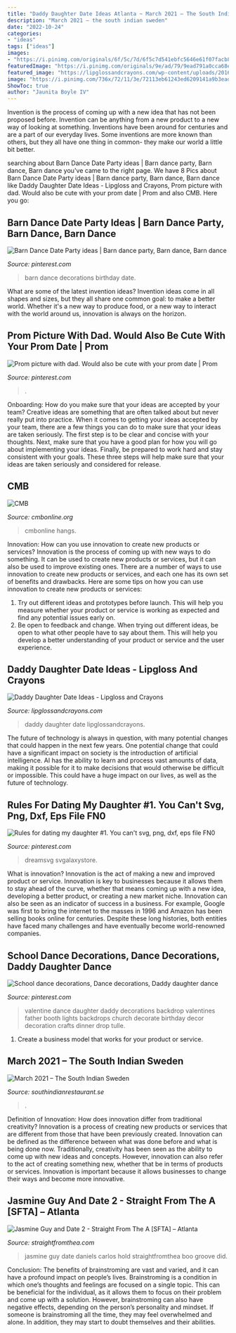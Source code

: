 ```yaml
---
title: "Daddy Daughter Date Ideas Atlanta ~ March 2021 – The South Indian Sweden"
description: "March 2021 – the south indian sweden"
date: "2022-10-24"
categories:
- "ideas"
tags: ["ideas"]
images:
- "https://i.pinimg.com/originals/6f/5c/7d/6f5c7d541ebfc5646e61f07facb884f3.jpg"
featuredImage: "https://i.pinimg.com/originals/9e/ad/79/9ead791a0cca68e11047021127f55532.jpg"
featured_image: "https://lipglossandcrayons.com/wp-content/uploads/2016/01/daddy-daughter-date-ideas.jpg"
image: "https://i.pinimg.com/736x/72/11/3e/72113eb61243ed6209141a9b3eade03f.jpg"
ShowToc: true
author: "Jaunita Boyle IV"
---
```



Invention is the process of coming up with a new idea that has not been proposed before. Invention can be anything from a new product to a new way of looking at something. Inventions have been around for centuries and are a part of our everyday lives. Some inventions are more known than others, but they all have one thing in common- they make our world a little bit better.

	

		
searching about Barn Dance Date Party ideas | Barn dance party, Barn dance, Barn dance you've came to the right page. We have 8 Pics about Barn Dance Date Party ideas | Barn dance party, Barn dance, Barn dance like Daddy Daughter Date Ideas - Lipgloss and Crayons, Prom picture with dad. Would also be cute with your prom date | Prom and also CMB. Here you go:
		
    
## Barn Dance Date Party Ideas | Barn Dance Party, Barn Dance, Barn Dance

<img loading=lazy src="https://i.pinimg.com/originals/9e/ad/79/9ead791a0cca68e11047021127f55532.jpg" onerror="this.onerror=null;this.src='https://tse1.mm.bing.net/th?id=OIP.OpxVxarzkTyjn6OazxkE0QHaJ4&amp;pid=15.1';" alt="Barn Dance Date Party ideas | Barn dance party, Barn dance, Barn dance">

_Source: pinterest.com_

>barn dance decorations birthday date. 

	

What are some of the latest invention ideas?
Invention ideas come in all shapes and sizes, but they all share one common goal: to make a better world. Whether it's a new way to produce food, or a new way to interact with the world around us, innovation is always on the horizon.

    
## Prom Picture With Dad. Would Also Be Cute With Your Prom Date | Prom

<img loading=lazy src="https://i.pinimg.com/736x/a0/ce/7b/a0ce7b3b4987217940ff0c1fbbffc55e--prom-pics-prom-pictures.jpg" onerror="this.onerror=null;this.src='https://tse4.mm.bing.net/th?id=OIP.2dCTfxdiFbnYNLYv6UvLawHaE7&amp;pid=15.1';" alt="Prom picture with dad. Would also be cute with your prom date | Prom">

_Source: pinterest.com_

>. 

	

Onboarding: How do you make sure that your ideas are accepted by your team?
Creative ideas are something that are often talked about but never really put into practice. When it comes to getting your ideas accepted by your team, there are a few things you can do to make sure that your ideas are taken seriously. The first step is to be clear and concise with your thoughts. Next, make sure that you have a good plan for how you will go about implementing your ideas. Finally, be prepared to work hard and stay consistent with your goals. These three steps will help make sure that your ideas are taken seriously and considered for release.

    
## CMB

<img loading=lazy src="http://cmbonline.org/wp-content/uploads/2020/03/Screen-Shot-2020-03-30-at-7.46.23-PM-768x1032.png" onerror="this.onerror=null;this.src='https://tse2.mm.bing.net/th?id=OIP.4QjvvpKbihitblYFbZVqAQHaJ8&amp;pid=15.1';" alt="CMB">

_Source: cmbonline.org_

>cmbonline hangs. 

	

Innovation: How can you use innovation to create new products or services?
Innovation is the process of coming up with new ways to do something. It can be used to create new products or services, but it can also be used to improve existing ones. There are a number of ways to use innovation to create new products or services, and each one has its own set of benefits and drawbacks. Here are some tips on how you can use innovation to create new products or services: 
1. Try out different ideas and prototypes before launch. This will help you measure whether your product or service is working as expected and find any potential issues early on. 
2. Be open to feedback and change. When trying out different ideas, be open to what other people have to say about them. This will help you develop a better understanding of your product or service and the user experience. 

    
## Daddy Daughter Date Ideas - Lipgloss And Crayons

<img loading=lazy src="https://lipglossandcrayons.com/wp-content/uploads/2016/01/daddy-daughter-date-ideas.jpg" onerror="this.onerror=null;this.src='https://tse3.mm.bing.net/th?id=OIP.iVB_7W7I7Zj8EewDG1u1LwHaKm&amp;pid=15.1';" alt="Daddy Daughter Date Ideas - Lipgloss and Crayons">

_Source: lipglossandcrayons.com_

>daddy daughter date lipglossandcrayons. 

	

The future of technology is always in question, with many potential changes that could happen in the next few years. One potential change that could have a significant impact on society is the introduction of artificial intelligence. AI has the ability to learn and process vast amounts of data, making it possible for it to make decisions that would otherwise be difficult or impossible. This could have a huge impact on our lives, as well as the future of technology.

    
## Rules For Dating My Daughter #1. You Can&#039;t Svg, Png, Dxf, Eps File FN0

<img loading=lazy src="https://i.pinimg.com/736x/72/11/3e/72113eb61243ed6209141a9b3eade03f.jpg" onerror="this.onerror=null;this.src='https://tse4.mm.bing.net/th?id=OIP.xPqUXIDoIiWUaI15LmdCEwHaHa&amp;pid=15.1';" alt="Rules for dating my daughter #1. You can&#039;t svg, png, dxf, eps file FN0">

_Source: pinterest.com_

>dreamsvg svgalaxystore. 

	

What is innovation?
Innovation is the act of making a new and improved product or service. Innovation is key to businesses because it allows them to stay ahead of the curve, whether that means coming up with a new idea, developing a better product, or creating a new market niche. Innovation can also be seen as an indicator of success in a business. For example, Google was first to bring the internet to the masses in 1996 and Amazon has been selling books online for centuries. Despite these long histories, both entities have faced many challenges and have eventually become world-renowned companies.

    
## School Dance Decorations, Dance Decorations, Daddy Daughter Dance

<img loading=lazy src="https://i.pinimg.com/originals/6f/5c/7d/6f5c7d541ebfc5646e61f07facb884f3.jpg" onerror="this.onerror=null;this.src='https://tse2.mm.bing.net/th?id=OIP.U4lOYUahXW4MYQ68XgypHwHaJ4&amp;pid=15.1';" alt="School dance decorations, Dance decorations, Daddy daughter dance">

_Source: pinterest.com_

>valentine dance daughter daddy decorations backdrop valentines father booth lights backdrops church decorate birthday decor decoration crafts dinner drop tulle. 

	

1. Create a business model that works for your product or service.

    
## March 2021 – The South Indian Sweden

<img loading=lazy src="https://i.pinimg.com/originals/d7/24/95/d72495422d0500534d1d285fc2599569.jpg" onerror="this.onerror=null;this.src='https://tse2.mm.bing.net/th?id=OIP.5pu1VMo0WZKSCHg8NZiOtAHaHa&amp;pid=15.1';" alt="March 2021 – The South Indian Sweden">

_Source: southindianrestaurant.se_

>. 

	

Definition of Innovation: How does innovation differ from traditional creativity?
Innovation is a process of creating new products or services that are different from those that have been previously created. Innovation can be defined as the difference between what was done before and what is being done now. Traditionally, creativity has been seen as the ability to come up with new ideas and concepts. However, innovation can also refer to the act of creating something new, whether that be in terms of products or services. Innovation is important because it allows businesses to change their ways and become more innovative.

    
## Jasmine Guy And Date 2 - Straight From The A [SFTA] – Atlanta

<img loading=lazy src="http://straightfromthea.com/wp-content/uploads/2011/09/Jasmine-Guy-and-Date-2.jpg" onerror="this.onerror=null;this.src='https://tse1.mm.bing.net/th?id=OIP.MglDM6rpKy7Zn9y-KEljDgHaNQ&amp;pid=15.1';" alt="Jasmine Guy and Date 2 - Straight From The A [SFTA] – Atlanta">

_Source: straightfromthea.com_

>jasmine guy date daniels carlos hold straightfromthea boo groove did. 

	

Conclusion: The benefits of brainstroming are vast and varied, and it can have a profound impact on people’s lives.
Brainstroming is a condition in which one’s thoughts and feelings are focused on a single topic. This can be beneficial for the individual, as it allows them to focus on their problem and come up with a solution. However, brainstroming can also have negative effects, depending on the person’s personality and mindset. If someone is brainstroming all the time, they may feel overwhelmed and alone. In addition, they may start to doubt themselves and their abilities.

